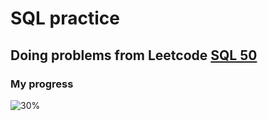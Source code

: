 # SQL practice
## Doing problems from Leetcode [SQL 50](https://leetcode.com/studyplan/top-sql-50/)
### My progress
![30%](https://progress-bar.dev/30/?title=done)

